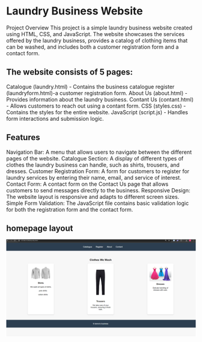 # Laundry Business Website
Project Overview
This project is a simple laundry business website created using HTML, CSS, and JavaScript. The website showcases the services offered by the laundry business, provides a catalog of clothing items that can be washed, and includes both a customer registration form and a contact form.

## The website consists of 5 pages:

Catalogue (laundry.html) - Contains the business catalogue 
register (laundryform.html)-a customer registration form.
About Us (about.html) - Provides information about the laundry business.
Contant Us (contant.html) - Allows customers to reach out using a contant form.
CSS (styles.css) - Contains the styles for the entire website.
JavaScript (script.js) - Handles form interactions and submission logic.

## Features
Navigation Bar: A menu that allows users to navigate between the different pages of the website.
Catalogue Section: A display of different types of clothes the laundry business can handle, such as shirts, trousers, and dresses.
Customer Registration Form: A form for customers to register for laundry services by entering their name, email, and service of interest.
Contact Form: A contact form on the Contact Us page that allows customers to send messages directly to the business.
Responsive Design: The website layout is responsive and adapts to different screen sizes.
Simple Form Validation: The JavaScript file contains basic validation logic for both the registration form and the contact form.  

## homepage layout
![" homepage"](./homepage.png)